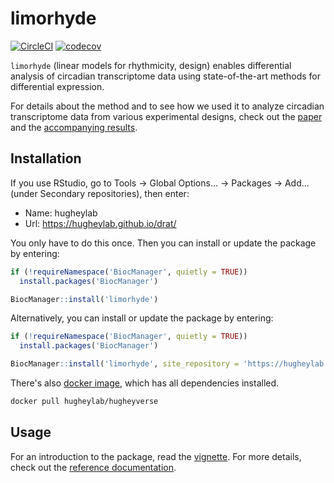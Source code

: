 # limorhyde

[![CircleCI](https://circleci.com/gh/hugheylab/limorhyde.svg?style=shield)](https://circleci.com/gh/hugheylab/limorhyde)
[![codecov](https://codecov.io/gh/hugheylab/limorhyde/branch/master/graph/badge.svg)](https://codecov.io/gh/hugheylab/limorhyde)

`limorhyde` (linear models for rhythmicity, design) enables differential analysis of circadian transcriptome data using state-of-the-art methods for differential expression.

For details about the method and to see how we used it to analyze circadian transcriptome data from various experimental designs, check out the [paper](https://doi.org/10.1177/0748730418813785) and the [accompanying results](https://doi.org/10.6084/m9.figshare.5945569).

## Installation

If you use RStudio, go to Tools -> Global Options... -> Packages -> Add... (under Secondary repositories), then enter:

- Name: hugheylab
- Url: https://hugheylab.github.io/drat/

You only have to do this once. Then you can install or update the package by entering:

```R
if (!requireNamespace('BiocManager', quietly = TRUE))
  install.packages('BiocManager')

BiocManager::install('limorhyde')
```

Alternatively, you can install or update the package by entering:

```R
if (!requireNamespace('BiocManager', quietly = TRUE))
  install.packages('BiocManager')

BiocManager::install('limorhyde', site_repository = 'https://hugheylab.github.io/drat/')
```

There's also [docker image](https://hub.docker.com/r/hugheylab/hugheyverse), which has all dependencies installed.

```bash
docker pull hugheylab/hugheyverse
```

## Usage

For an introduction to the package, read the [vignette](https://limorhyde.hugheylab.org/articles/introduction.html). For more details, check out the [reference documentation](https://limorhyde.hugheylab.org/reference/index.html).
